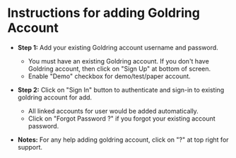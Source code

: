 # **Instructions for adding Goldring Account**
- **Step 1:** Add your existing Goldring account username and password. 
  - You must have an existing Goldring account. If you don't have Goldring account, then click on "Sign Up" at bottom of screen.
  - Enable "Demo" checkbox for demo/test/paper account.
- **Step 2:** Click on "Sign In" button to authenticate and sign-in to existing goldring account for add.
  - All linked accounts for user would be added automatically.
  - Click on "Forgot Password ?" if you forgot your existing account password.

    
- **Notes:** For any help adding goldring account, click on "?" at top right for support.
